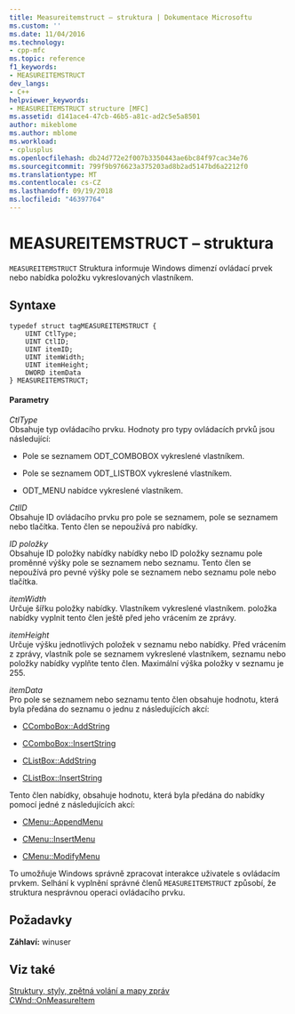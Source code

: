 ```yaml
---
title: Measureitemstruct – struktura | Dokumentace Microsoftu
ms.custom: ''
ms.date: 11/04/2016
ms.technology:
- cpp-mfc
ms.topic: reference
f1_keywords:
- MEASUREITEMSTRUCT
dev_langs:
- C++
helpviewer_keywords:
- MEASUREITEMSTRUCT structure [MFC]
ms.assetid: d141ace4-47cb-46b5-a81c-ad2c5e5a8501
author: mikeblome
ms.author: mblome
ms.workload:
- cplusplus
ms.openlocfilehash: db24d772e2f007b3350443ae6bc84f97cac34e76
ms.sourcegitcommit: 799f9b976623a375203ad8b2ad5147bd6a2212f0
ms.translationtype: MT
ms.contentlocale: cs-CZ
ms.lasthandoff: 09/19/2018
ms.locfileid: "46397764"
---
```

# <a name="measureitemstruct-structure"></a>MEASUREITEMSTRUCT – struktura

`MEASUREITEMSTRUCT` Struktura informuje Windows dimenzí ovládací prvek nebo nabídka položku vykreslovaných vlastníkem.

## <a name="syntax"></a>Syntaxe

```
typedef struct tagMEASUREITEMSTRUCT {
    UINT CtlType;
    UINT CtlID;
    UINT itemID;
    UINT itemWidth;
    UINT itemHeight;
    DWORD itemData
} MEASUREITEMSTRUCT;
```

#### <a name="parameters"></a>Parametry

*CtlType*<br/>
Obsahuje typ ovládacího prvku. Hodnoty pro typy ovládacích prvků jsou následující:

- Pole se seznamem ODT_COMBOBOX vykreslené vlastníkem.

- Pole se seznamem ODT_LISTBOX vykreslené vlastníkem.

- ODT_MENU nabídce vykreslené vlastníkem.

*CtlID*<br/>
Obsahuje ID ovládacího prvku pro pole se seznamem, pole se seznamem nebo tlačítka. Tento člen se nepoužívá pro nabídky.

*ID položky*<br/>
Obsahuje ID položky nabídky nabídky nebo ID položky seznamu pole proměnné výšky pole se seznamem nebo seznamu. Tento člen se nepoužívá pro pevné výšky pole se seznamem nebo seznamu pole nebo tlačítka.

*itemWidth*<br/>
Určuje šířku položky nabídky. Vlastníkem vykreslené vlastníkem. položka nabídky vyplnit tento člen ještě před jeho vrácením ze zprávy.

*itemHeight*<br/>
Určuje výšku jednotlivých položek v seznamu nebo nabídky. Před vrácením z zprávy, vlastník pole se seznamem vykreslené vlastníkem, seznamu nebo položky nabídky vyplňte tento člen. Maximální výška položky v seznamu je 255.

*itemData*<br/>
Pro pole se seznamem nebo seznamu tento člen obsahuje hodnotu, která byla předána do seznamu o jednu z následujících akcí:

- [CComboBox::AddString](../../mfc/reference/ccombobox-class.md#addstring)

- [CComboBox::InsertString](../../mfc/reference/ccombobox-class.md#insertstring)

- [CListBox::AddString](../../mfc/reference/clistbox-class.md#addstring)

- [CListBox::InsertString](../../mfc/reference/clistbox-class.md#insertstring)

Tento člen nabídky, obsahuje hodnotu, která byla předána do nabídky pomocí jedné z následujících akcí:

- [CMenu::AppendMenu](../../mfc/reference/cmenu-class.md#appendmenu)

- [CMenu::InsertMenu](../../mfc/reference/cmenu-class.md#insertmenu)

- [CMenu::ModifyMenu](../../mfc/reference/cmenu-class.md#modifymenu)

To umožňuje Windows správně zpracovat interakce uživatele s ovládacím prvkem. Selhání k vyplnění správné členů `MEASUREITEMSTRUCT` způsobí, že struktura nesprávnou operaci ovládacího prvku.

## <a name="requirements"></a>Požadavky

**Záhlaví:** winuser

## <a name="see-also"></a>Viz také

[Struktury, styly, zpětná volání a mapy zpráv](../../mfc/reference/structures-styles-callbacks-and-message-maps.md)<br/>
[CWnd::OnMeasureItem](../../mfc/reference/cwnd-class.md#onmeasureitem)

